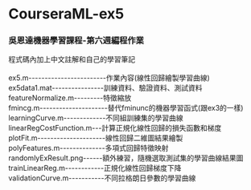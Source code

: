 # CourseraML-ex5
### 吳恩達機器學習課程-第六週編程作業<br>
程式碼內加上中文註解和自己的學習筆記<br>
<br>
ex5.m------------------------作業內容(線性回歸繪製學習曲線)<br>
ex5data1.mat----------------訓練資料、驗證資料、測試資料<br>
featureNormalize.m---------特徵縮放<br>
fmincg.m---------------------替代fminunc的機器學習函式(跟ex3的一樣)<br>
learningCurve.m-------------不同組訓練集的學習曲線<br>
linearRegCostFunction.m---計算正規化線性回歸的損失函數和梯度<br>
plotFit.m---------------------線性回歸二維圖結果繪製<br>
polyFeatures.m--------------多項式回歸特徵映射<br>
randomlyExResult.png------額外練習，隨機選取測試集的學習曲線結果圖<br>
trainLinearReg.m------------正規化線性回歸梯度下降<br>
validationCurve.m-----------不同拉格朗日參數的學習曲線
